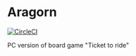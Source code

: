 # Aragorn

[![CircleCI](https://circleci.com/gh/2mba/aragorn.svg?style=svg)](https://circleci.com/gh/2mba/aragorn)

PC version of board game "Ticket to ride"

